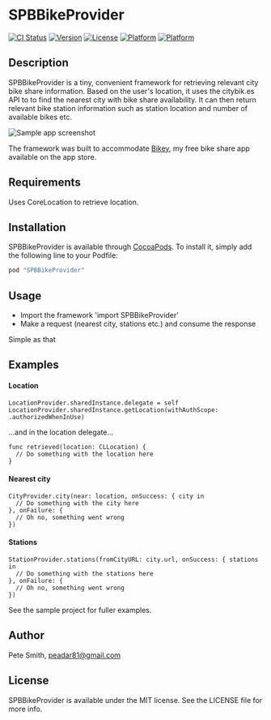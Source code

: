 # SPBBikeProvider

[![CI Status](https://travis-ci.org/superpeteblaze/SPBBikeProvider.svg?branch=master)](https://travis-ci.org/superpeteblaze/SPBBikeProvider)
[![Version](https://img.shields.io/cocoapods/v/SPBBikeProvider.svg?style=flat)](http://cocoapods.org/pods/SPBBikeProvider)
[![License](https://img.shields.io/cocoapods/l/SPBBikeProvider.svg?style=flat)](http://cocoapods.org/pods/SPBBikeProvider)
[![Platform](https://img.shields.io/cocoapods/p/SPBBikeProvider.svg?style=flat)](http://cocoapods.org/pods/SPBBikeProvider)
[![Platform](https://img.shields.io/cocoapods/p/SPBBikeProvider.svg?style=flat)](http://cocoapods.org/pods/SPBBikeProvider)

## Description
SPBBikeProvider is a tiny, convenient framework for retrieving relevant city bike share information.
Based on the user's location, it uses the citybik.es API to to find the nearest city with bike share availability.
It can then return relevant bike station information such as station location and number of available bikes etc.

![Sample app screenshot](https://github.com/superpeteblaze/SPBBikeProvider/tree/master/Assets/Screenshot.png)

The framework was built to accommodate [Bikey](https://itunes.apple.com/ie/app/bikey/id1048962300?mt=8), my free bike share app available on the app store.

## Requirements

Uses CoreLocation to retrieve location.

## Installation

SPBBikeProvider is available through [CocoaPods](http://cocoapods.org). To install
it, simply add the following line to your Podfile:

```ruby
pod "SPBBikeProvider"
```

## Usage

* Import the framework 'import SPBBikeProvider'
* Make a request (nearest city, stations etc.) and consume the response

Simple as that

## Examples

#### Location

```
LocationProvider.sharedInstance.delegate = self
LocationProvider.sharedInstance.getLocation(withAuthScope: .authorizedWhenInUse)
```
...and in the location delegate...
```
func retrieved(location: CLLocation) {
  // Do something with the location here
}
```

#### Nearest city

```
CityProvider.city(near: location, onSuccess: { city in
  // Do something with the city here
}, onFailure: {
  // Oh no, something went wrong
})
```

#### Stations

```
StationProvider.stations(fromCityURL: city.url, onSuccess: { stations in
  // Do something with the stations here
}, onFailure: {
  // Oh no, something went wrong
})

```

See the sample project for fuller examples.

## Author

Pete Smith, peadar81@gmail.com

## License

SPBBikeProvider is available under the MIT license. See the LICENSE file for more info.
